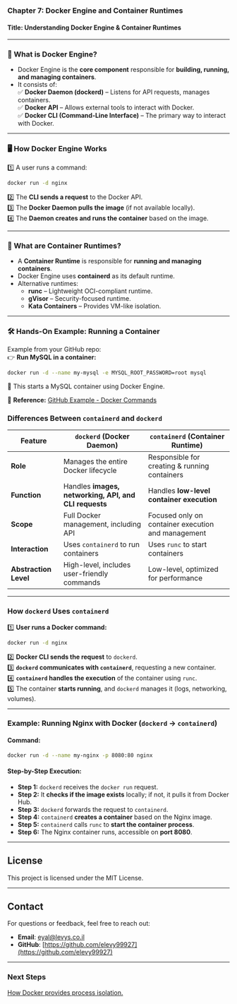 ### **Chapter 7: Docker Engine and Container Runtimes**  
#### **Title: Understanding Docker Engine & Container Runtimes**  
---

### **🔹 What is Docker Engine?**  
- Docker Engine is the **core component** responsible for **building, running, and managing containers**.  
- It consists of:  
  ✅ **Docker Daemon (dockerd)** – Listens for API requests, manages containers.  
  ✅ **Docker API** – Allows external tools to interact with Docker.  
  ✅ **Docker CLI (Command-Line Interface)** – The primary way to interact with Docker.  

---
### **🖥 How Docker Engine Works**  
1️⃣ A user runs a command:  
   ```sh
   docker run -d nginx
   ```  
2️⃣ The **CLI sends a request** to the Docker API.  
3️⃣ The **Docker Daemon pulls the image** (if not available locally).  
4️⃣ The **Daemon creates and runs the container** based on the image.  

---
### **🔹 What are Container Runtimes?**  
- A **Container Runtime** is responsible for **running and managing containers**.  
- Docker Engine uses **containerd** as its default runtime.  
- Alternative runtimes:  
  - **runc** – Lightweight OCI-compliant runtime.  
  - **gVisor** – Security-focused runtime.  
  - **Kata Containers** – Provides VM-like isolation.  

---
### **🛠 Hands-On Example: Running a Container**  
Example from your GitHub repo:  
👉 **Run MySQL in a container:**  
```sh
docker run -d --name my-mysql -e MYSQL_ROOT_PASSWORD=root mysql
```  
📌 This starts a MySQL container using Docker Engine.  

🔗 **Reference:** [GitHub Example - Docker Commands](https://github.com/elevy99927/docker/tree/main/00-namespaces)  

### **Differences Between `containerd` and `dockerd`**  

| Feature        | `dockerd` (Docker Daemon) | `containerd` (Container Runtime) |
|---------------|--------------------------|--------------------------------|
| **Role**      | Manages the entire Docker lifecycle | Responsible for creating & running containers |
| **Function**  | Handles **images, networking, API, and CLI requests** | Handles **low-level container execution** |
| **Scope**     | Full Docker management, including API | Focused only on container execution and management |
| **Interaction** | Uses `containerd` to run containers | Uses `runc` to start containers |
| **Abstraction Level** | High-level, includes user-friendly commands | Low-level, optimized for performance |

---
### **How `dockerd` Uses `containerd`**  

1️⃣ **User runs a Docker command:**  
   ```sh
   docker run -d nginx
   ```
2️⃣ **Docker CLI sends the request** to `dockerd`.  
3️⃣ **`dockerd` communicates with `containerd`**, requesting a new container.  
4️⃣ **`containerd` handles the execution** of the container using `runc`.  
5️⃣ The container **starts running**, and `dockerd` manages it (logs, networking, volumes).  

---
### **Example: Running Nginx with Docker (`dockerd` → `containerd`)**  
#### **Command:**
```sh
docker run -d --name my-nginx -p 8080:80 nginx
```
#### **Step-by-Step Execution:**  
- **Step 1:** `dockerd` receives the `docker run` request.  
- **Step 2:** It **checks if the image exists** locally; if not, it pulls it from Docker Hub.  
- **Step 3:** `dockerd` forwards the request to `containerd`.  
- **Step 4:** `containerd` **creates a container** based on the Nginx image.  
- **Step 5:** `containerd` calls `runc` to **start the container process**.  
- **Step 6:** The Nginx container runs, accessible on **port 8080**.

 
---
## License
This project is licensed under the MIT License.

---
## **Contact**
For questions or feedback, feel free to reach out:
- **Email**: eyal@levys.co.il
- **GitHub**: [https://github.com/elevy99927](https://github.com/elevy99927)

---
### **Next Steps**
<A href="./Chapter-08.md">How Docker provides process isolation.  </A>
